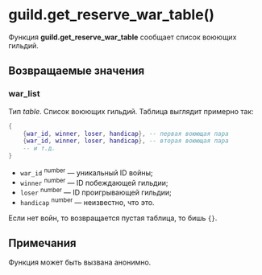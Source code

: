 # guild.get_reserve_war_table()
Функция **guild.get_reserve_war_table** сообщает список воюющих гильдий.

## Возвращаемые значения
### war_list
Тип *table*. Список воюющих гильдий. Таблица выглядит примерно так:

````lua
{
	{war_id, winner, loser, handicap}, -- первая воюющая пара
	{war_id, winner, loser, handicap}, -- вторая воюющая пара
	-- и т.д.
}
````

* `war_id` <sup>number</sup> &mdash; уникальный ID войны;
* `winner` <sup>number</sup> &mdash; ID побеждающей гильдии;
* `loser` <sup>number</sup> &mdash; ID проигрывающей гильдии;
* `handicap` <sup>number</sup> &mdash; неизвестно, что это.

Если нет войн, то возвращается пустая таблица, то бишь `{}`.

## Примечания
Функция может быть вызвана анонимно.